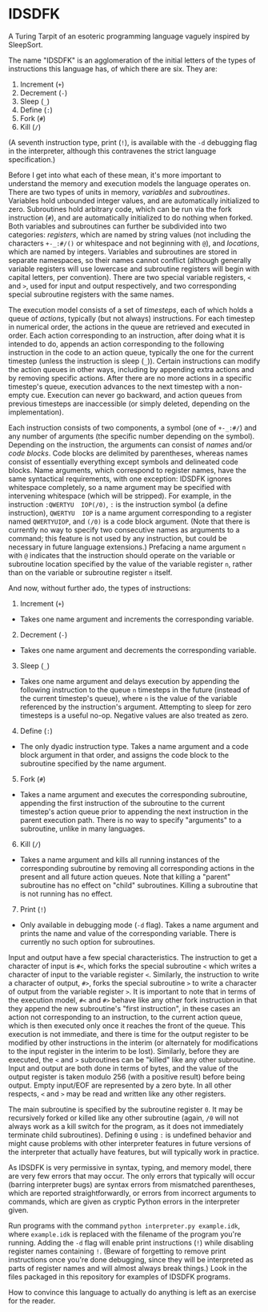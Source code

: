 # IDSDFK
A Turing Tarpit of an esoteric programming language vaguely inspired by SleepSort.

The name "IDSDFK" is an agglomeration of the initial letters of the types of instructions this language has, of which there are six. They are:
1. Increment (`+`)
2. Decrement (`-`)
3. Sleep (`_`)
4. Define (`:`)
5. Fork (`#`)
6. Kill (`/`)

(A seventh instruction type, print (`!`), is available with the `-d` debugging flag in the interpreter, although this contravenes the strict language specification.)

Before I get into what each of these mean, it's more important to understand the memory and execution models the language operates on. There are two types of units in memory, *variables* and *subroutines*. Variables hold unbounded integer values, and are automatically initialized to zero. Subroutines hold arbitrary code, which can be run via the fork instruction (`#`), and are automatically initialized to do nothing when forked. Both variables and subroutines can further be subdivided into two categories: *registers*, which are named by string values (not including the characters `+-_:#/()` or whitespace and not beginning with `@`), and *locations*, which are named by integers. Variables and subroutines are stored in separate namespaces, so their names cannot conflict (although generally variable registers will use lowercase and subroutine registers will begin with capital letters, per convention). There are two special variable registers, `<` and `>`, used for input and output respectively, and two corresponding special subroutine registers with the same names.

The execution model consists of a set of *timesteps*, each of which holds a queue of *actions*, typically (but not always) instructions. For each timestep in numerical order, the actions in the queue are retrieved and executed in order. Each action corresponding to an instruction, after doing what it is intended to do, appends an action corresponding to the following instruction in the code to an action queue, typically the one for the current timestep (unless the instruction is sleep (`_`)). Certain instructions can modify the action queues in other ways, including by appending extra actions and by removing specific actions. After there are no more actions in a specific timestep's queue, execution advances to the next timestep with a non-empty cue. Execution can never go backward, and action queues from previous timesteps are inaccessible (or simply deleted, depending on the implementation).

Each instruction consists of two components, a symbol (one of `+-_:#/`) and any number of arguments (the specific number depending on the symbol). Depending on the instruction, the arguments can consist of *names* and/or *code blocks*. Code blocks are delimited by parentheses, whereas names consist of essentially everything except symbols and delineated code blocks. Name arguments, which correspond to register names, have the same syntactical requirements, with one exception: IDSDFK ignores whitespace completely, so a name argument may be specified with intervening whitespace (which will be stripped). For example, in the instruction `:QWERTYU  IOP(/0)`, `:` is the instruction symbol (a define instruction), `QWERTYU  IOP` is a name argument corresponding to a register named `QWERTYUIOP`, and `(/0)` is a code block argument. (Note that there is currently no way to specify two consecutive names as arguments to a command; this feature is not used by any instruction, but could be necessary in future language extensions.) Prefacing a name argument `n` with `@` indicates that the instruction should operate on the variable or subroutine location specified by the value of the variable register `n`, rather than on the variable or subroutine register `n` itself.

And now, without further ado, the types of instructions:

1. Increment (`+`)

 - Takes one name argument and increments the corresponding variable.

2. Decrement (`-`)

 - Takes one name argument and decrements the corresponding variable.

3. Sleep (`_`)

 - Takes one name argument and delays execution by appending the following instruction to the queue `n` timesteps in the future (instead of the current timestep's queue), where `n` is the value of the variable referenced by the instruction's argument. Attempting to sleep for zero timesteps is a useful no-op. Negative values are also treated as zero.

4. Define (`:`)

 - The only dyadic instruction type. Takes a name argument and a code block argument in that order, and assigns the code block to the subroutine specified by the name argument.

5. Fork (`#`)

 - Takes a name argument and executes the corresponding subroutine, appending the first instruction of the subroutine to the current timestep's action queue prior to appending the next instruction in the parent execution path. There is no way to specify "arguments" to a subroutine, unlike in many languages.

6. Kill (`/`)

 - Takes a name argument and kills all running instances of the corresponding subroutine by removing all corresponding actions in the present and all future action queues. Note that killing a "parent" subroutine has no effect on "child" subroutines. Killing a subroutine that is not running has no effect.

7. Print (`!`)

 - Only available in debugging mode (`-d` flag). Takes a name argument and prints the name and value of the corresponding variable. There is currently no such option for subroutines.

Input and output have a few special characteristics. The instruction to get a character of input is `#<`, which forks the special subroutine `<` which writes a character of input to the variable register `<`. Similarly, the instruction to write a character of output, `#>`, forks the special subroutine `>` to write a character of output from the variable register `>`. It is important to note that in terms of the execution model, `#<` and `#>` behave like any other fork instruction in that they append the new subroutine's "first instruction", in these cases an action not corresponding to an instruction, to the current action queue, which is then executed only once it reaches the front of the queue. This execution is not immediate, and there is time for the output register to be modified by other instructions in the interim (or alternately for modifications to the input register in the interim to be lost). Similarly, before they are executed, the `<` and `>` subroutines can be "killed" like any other subroutine. Input and output are both done in terms of bytes, and the value of the output register is taken modulo 256 (with a positive result) before being output. Empty input/EOF are represented by a zero byte. In all other respects, `<` and `>` may be read and written like any other registers.

The main subroutine is specified by the subroutine register `0`. It may be recursively forked or killed like any other subroutine (again, `/0` will not always work as a kill switch for the program, as it does not immediately terminate child subroutines). Defining `0` using `:` is undefined behavior and might cause problems with other interpreter features in future versions of the interpreter that actually have features, but will typically work in practice.

As IDSDFK is very permissive in syntax, typing, and memory model, there are very few errors that may occur. The only errors that typically will occur (barring interpreter bugs) are syntax errors from mismatched parentheses, which are reported straightforwardly, or errors from incorrect arguments to commands, which are given as cryptic Python errors in the interpreter given.

Run programs with the command `python interpreter.py example.idk`, where `example.idk` is replaced with the filename of the program you're running. Adding the `-d` flag will enable print instructions (`!`) while disabling register names containing `!`. (Beware of forgetting to remove print instructions once you're done debugging, since they will be interpreted as parts of register names and will almost always break things.) Look in the files packaged in this repository for examples of IDSDFK programs.

How to convince this language to actually do anything is left as an exercise for the reader.
